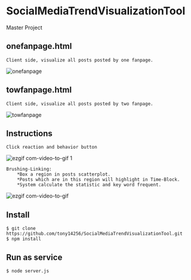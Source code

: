 # SocialMediaTrendVisualizationTool
Master Project

## onefanpage.html
	Client side, visualize all posts posted by one fanpage.	
	
![onefanpage](https://user-images.githubusercontent.com/14973044/34138560-22ac5486-e4ab-11e7-90bf-7547abec6823.png)

## towfanpage.html
	Client side, visualize all posts posted by two fanpage.
	
![towfanpage](https://user-images.githubusercontent.com/14973044/34138764-3194badc-e4ac-11e7-9b0a-1cd3d5f502ee.png)

## Instructions
	Click reaction and behavior button
	
![ezgif com-video-to-gif 1](https://user-images.githubusercontent.com/14973044/34239858-39191d62-e645-11e7-99b4-fa608bc53881.gif)

	Brushing-Linking: 
		*Box a region in posts scatterplot.
		*Posts which are in this region will highlight in Time-Block.
		*System calculate the statistic and key word frequent.
	
![ezgif com-video-to-gif](https://user-images.githubusercontent.com/14973044/34239417-3a1b9314-e642-11e7-9246-a6a7257ac849.gif)

## Install
	$ git clone https://github.com/tony14256/SocialMediaTrendVisualizationTool.git
	$ npm install

## Run as service
	$ node server.js
